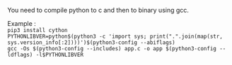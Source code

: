 You need to compile python to c and then to binary using gcc.

Example :<br>
`pip3 install cython` <br>
`PYTHONLIBVER=python$(python3 -c 'import sys; print(".".join(map(str, sys.version_info[:2])))')$(python3-config --abiflags)`<br>
`gcc -Os $(python3-config --includes) app.c -o app $(python3-config --ldflags) -l$PYTHONLIBVER`<br>
